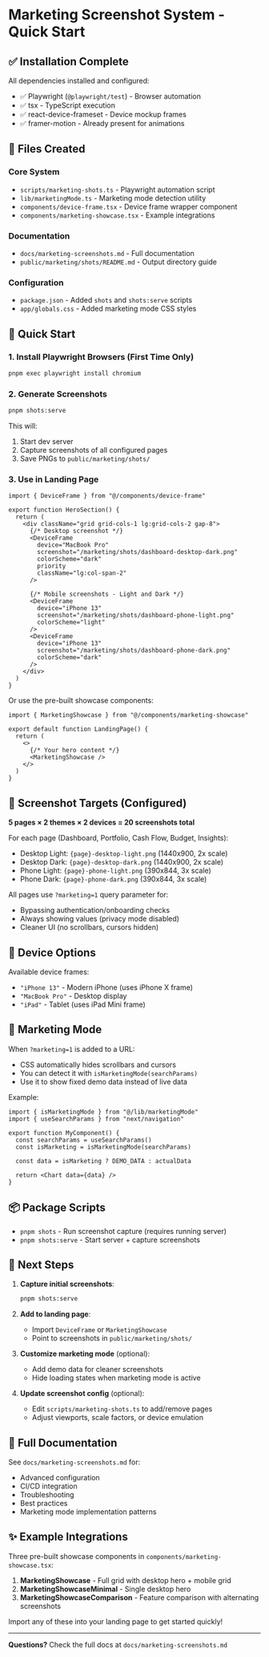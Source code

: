 # Marketing Screenshot System - Quick Start

## ✅ Installation Complete

All dependencies installed and configured:
- ✅ Playwright (`@playwright/test`) - Browser automation
- ✅ tsx - TypeScript execution
- ✅ react-device-frameset - Device mockup frames
- ✅ framer-motion - Already present for animations

## 📁 Files Created

### Core System
- `scripts/marketing-shots.ts` - Playwright automation script
- `lib/marketingMode.ts` - Marketing mode detection utility
- `components/device-frame.tsx` - Device frame wrapper component
- `components/marketing-showcase.tsx` - Example integrations

### Documentation
- `docs/marketing-screenshots.md` - Full documentation
- `public/marketing/shots/README.md` - Output directory guide

### Configuration
- `package.json` - Added `shots` and `shots:serve` scripts
- `app/globals.css` - Added marketing mode CSS styles

## 🚀 Quick Start

### 1. Install Playwright Browsers (First Time Only)

```bash
pnpm exec playwright install chromium
```

### 2. Generate Screenshots

```bash
pnpm shots:serve
```

This will:
1. Start dev server
2. Capture screenshots of all configured pages
3. Save PNGs to `public/marketing/shots/`

### 3. Use in Landing Page

```tsx
import { DeviceFrame } from "@/components/device-frame"

export function HeroSection() {
  return (
    <div className="grid grid-cols-1 lg:grid-cols-2 gap-8">
      {/* Desktop screenshot */}
      <DeviceFrame
        device="MacBook Pro"
        screenshot="/marketing/shots/dashboard-desktop-dark.png"
        colorScheme="dark"
        priority
        className="lg:col-span-2"
      />
      
      {/* Mobile screenshots - Light and Dark */}
      <DeviceFrame
        device="iPhone 13"
        screenshot="/marketing/shots/dashboard-phone-light.png"
        colorScheme="light"
      />
      <DeviceFrame
        device="iPhone 13"
        screenshot="/marketing/shots/dashboard-phone-dark.png"
        colorScheme="dark"
      />
    </div>
  )
}
```

Or use the pre-built showcase components:

```tsx
import { MarketingShowcase } from "@/components/marketing-showcase"

export default function LandingPage() {
  return (
    <>
      {/* Your hero content */}
      <MarketingShowcase />
    </>
  )
}
```

## 📸 Screenshot Targets (Configured)

**5 pages × 2 themes × 2 devices = 20 screenshots total**

For each page (Dashboard, Portfolio, Cash Flow, Budget, Insights):
- Desktop Light: `{page}-desktop-light.png` (1440x900, 2x scale)
- Desktop Dark: `{page}-desktop-dark.png` (1440x900, 2x scale)
- Phone Light: `{page}-phone-light.png` (390x844, 3x scale)
- Phone Dark: `{page}-phone-dark.png` (390x844, 3x scale)

All pages use `?marketing=1` query parameter for:
- Bypassing authentication/onboarding checks
- Always showing values (privacy mode disabled)
- Cleaner UI (no scrollbars, cursors hidden)

## 🎨 Device Options

Available device frames:
- `"iPhone 13"` - Modern iPhone (uses iPhone X frame)
- `"MacBook Pro"` - Desktop display
- `"iPad"` - Tablet (uses iPad Mini frame)

## 🔧 Marketing Mode

When `?marketing=1` is added to a URL:
- CSS automatically hides scrollbars and cursors
- You can detect it with `isMarketingMode(searchParams)`
- Use it to show fixed demo data instead of live data

Example:

```tsx
import { isMarketingMode } from "@/lib/marketingMode"
import { useSearchParams } from "next/navigation"

export function MyComponent() {
  const searchParams = useSearchParams()
  const isMarketing = isMarketingMode(searchParams)
  
  const data = isMarketing ? DEMO_DATA : actualData
  
  return <Chart data={data} />
}
```

## 📦 Package Scripts

- `pnpm shots` - Run screenshot capture (requires running server)
- `pnpm shots:serve` - Start server + capture screenshots

## 🎯 Next Steps

1. **Capture initial screenshots**:
   ```bash
   pnpm shots:serve
   ```

2. **Add to landing page**:
   - Import `DeviceFrame` or `MarketingShowcase`
   - Point to screenshots in `public/marketing/shots/`

3. **Customize marketing mode** (optional):
   - Add demo data for cleaner screenshots
   - Hide loading states when marketing mode is active

4. **Update screenshot config** (optional):
   - Edit `scripts/marketing-shots.ts` to add/remove pages
   - Adjust viewports, scale factors, or device emulation

## 📖 Full Documentation

See `docs/marketing-screenshots.md` for:
- Advanced configuration
- CI/CD integration
- Troubleshooting
- Best practices
- Marketing mode implementation patterns

## ✨ Example Integrations

Three pre-built showcase components in `components/marketing-showcase.tsx`:

1. **MarketingShowcase** - Full grid with desktop hero + mobile grid
2. **MarketingShowcaseMinimal** - Single desktop hero
3. **MarketingShowcaseComparison** - Feature comparison with alternating screenshots

Import any of these into your landing page to get started quickly!

---

**Questions?** Check the full docs at `docs/marketing-screenshots.md`

